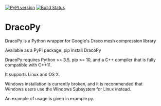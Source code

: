 [![PyPI version](https://badge.fury.io/py/DracoPy.svg)](https://badge.fury.io/py/DracoPy)
[![Build Status](https://travis-ci.org/seung-lab/DracoPy.svg?branch=master)](https://travis-ci.org/seung-lab/DracoPy)

# DracoPy

DracoPy is a Python wrapper for Google's Draco mesh compression library

Available as a PyPI package: pip install DracoPy 

DracoPy requires Python >= 3.5, pip >= 10, and a C++ compiler that is fully compatible with C++11.

It supports Linux and OS X. 

Windows installation is currently broken, and it is recommended that Windows users use the Windows Subsystem for Linux instead.

An example of usage is given in example.py.
